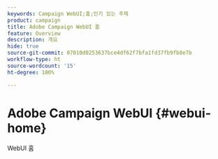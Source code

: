 ```yaml
---
keywords: Campaign WebUI;홈;인기 있는 주제
product: campaign
title: Adobe Campaign WebUI 홈
feature: Overview
description: 개요
hide: true
source-git-commit: 07010d0253637bce4df62f7bfa1fd37fb9fb8e7b
workflow-type: ht
source-wordcount: '15'
ht-degree: 100%

---
```


# Adobe Campaign WebUI {#webui-home}

WebUI 홈


